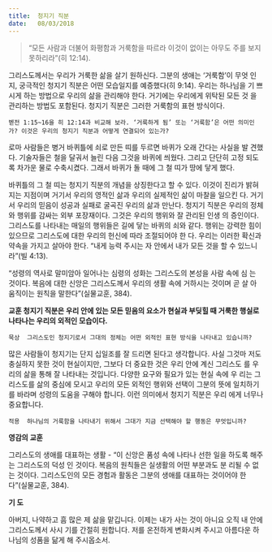 ```yaml
---
title:  청지기 직분
date:   08/03/2018
---
```


> <p></p>
> “모든 사람과 더불어 화평함과 거룩함을 따르라 이것이 없이는 아무도 주를 보지 못하리라”(히 12:14).

그리스도께서는 우리가 거룩한 삶을 살기 원하신다. 그분의 생애는 ‘거룩함’이 무엇
인지, 궁극적인 청지기 직분은 어떤 모습일지를 예증했다(히 9:14). 우리는 하나님을 기
쁘시게 하는 방법으로 우리의 삶을 관리해야 한다. 거기에는 우리에게 위탁된 모든 것
을 관리하는 방법도 포함된다. 청지기 직분은 그러한 거룩함의 표현 방식이다.

`벧전 1:15~16을 히 12:14과 비교해 보라. ‘거룩하게 됨’ 또는 ‘거룩함’은 어떤 의미인 가? 이것은 우리의 청지기 직분과 어떻게 연결되어 있는가?`

로마 사람들은 병거 바퀴틀에 쇠로 만든 띠를 두르면 바퀴가 오래 간다는 사실을 발
견했다. 기술자들은 철을 달궈서 늘린 다음 그것을 바퀴에 씌웠다. 그리고 단단히 고정
되도록 차가운 물로 수축시켰다. 그래서 바퀴가 돌 때에 그 철 띠가 땅에 닿게 했다.

바퀴틀의 그 철 띠는 청지기 직분의 개념을 상징한다고 할 수 있다. 이것이 진리가 
밝혀지는 지점이며 거기서 우리의 영적인 삶과 우리의 실제적인 삶이 마찰을 일으킨
다. 거기서 우리의 믿음이 성공과 실패로 굴곡진 우리의 삶과 만난다. 청지기 직분은 
우리의 정체와 행위를 감싸는 외부 포장재이다.  그것은 우리의 행위와 잘 관리된 인생
의 증인이다. 그리스도를 나타내는 매일의 행위들은 길에 닿는 바퀴의 쇠와 같다.
행위는 강력한 힘이 있으므로 그리스도에 대한 우리의 헌신에 따라 조절되어야 한
다. 우리는 이러한 확신과 약속을 가지고 살아야 한다. “내게 능력 주시는 자 안에서 
내가 모든 것을 할 수 있느니라”(빌 4:13).

“성령의 역사로 말미암아 일어나는 심령의 성화는 그리스도의 본성을 사람 속에 심
는 것이다. 복음에 대한 신앙은 그리스도께서 우리의 생활 속에 거하시는 것이며 곧 살
아 움직이는 원칙을 말한다”(실물교훈, 384).

**교훈 청지기 직분은 우리 안에 있는 모든 믿음의 요소가 현실과 부딪힐 때 거룩한 행실로 나타나는 우리의 외적인 모습이다.**

`묵상  그리스도인 청지기로서 그대의 정체는 어떤 외적인 표현 방식을 나타내고 있습니까?`

많은 사람들이 청지기는 단지 십일조를 잘 드리면 된다고 생각합니다. 사실 그것마
저도 충실하지 못한 것이 현실이지만, 그보다 더 중요한 것은 우리 안에 계신 그리스도
를 우리의 삶을 통해 잘 나타내는 것입니다. 다양한 요구와 필요가 있는 현실 속에 우
리는 그리스도를 삶의 중심에 모시고 우리의 모든 외적인 행위와 선택이 그분의 뜻에 
일치하기를 바라며 성령의 도움을 구해야 합니다. 이런 의미에서 청지기 직분은 우리
에게 너무나 중요합니다. 

`적용  하나님의 거룩함을 나타내기 위해서 그대가 지금 선택해야 할 행동은 무엇입니까?`

**영감의 교훈**

그리스도의 생애를 대표하는 생활 - “이 신앙은 품성
속에 나타나 선한 일을 하도록 해주는 그리스도의 덕성
인 것이다. 복음의 원칙들은 실생활의 어떤 부분과도 분
리될 수 없는 것이다. 그리스도인의 모든 경험과 활동은
그분의 생애를 대표하는 것이어야 한다”(실물교훈, 384).

**기 도**

아버지, 나약하고 흠 많은 
제 삶을 맡깁니다. 이제는 
내가 사는 것이 아니요 오직 
내 안에 그리스도께서 사시
기를 간절히 원합니다. 저를 
온전하게 변화시켜 주시고 
아름다운 하나님의 성품을 
닮게 해 주시옵소서.